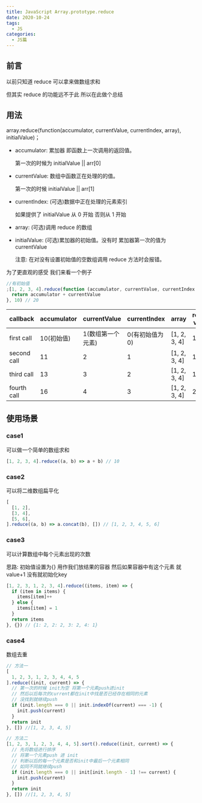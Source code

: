 ```yaml
---
title: JavaScript Array.prototype.reduce
date: 2020-10-24
tags:
  - JS
categories:
  - JS篇
---
```


## 前言

以前只知道 reduce 可以拿来做数组求和

但其实 reduce 的功能远不于此  所以在此做个总结

## 用法

array.reduce(function(accumulator, currentValue, currentIndex, array), initialValue)；

<!--more-->

- accumulator: 累加器 即函数上一次调用的返回值。

  第一次的时候为 initialValue || arr[0]

- currentValue: 数组中函数正在处理的的值。

  第一次的时候 initialValue || arr[1]

- currentIndex: (可选)数据中正在处理的元素索引

  如果提供了 initialValue 从 0 开始 否则从 1 开始

- array: (可选)调用 reduce 的数组

- initialValue: (可选)累加器的初始值。没有时 累加器第一次的值为 currentValue

  注意: 在对没有设置初始值的空数组调用 reduce 方法时会报错。

为了更直观的感受 我们来看一个例子

```js
//有初始值
;[1, 2, 3, 4].reduce(function (accumulator, currentValue, currentIndex, array) {
  return accumulator + currentValue
}, 10) // 20
```

| callback    | accumulator | currentValue      | currentIndex    | array        | return value |
| ----------- | ----------- | ----------------- | --------------- | ------------ | ------------ |
| first call  | 10(初始值)  | 1(数组第一个元素) | 0(有初始值为 0) | [1, 2, 3, 4] | 11           |
| second call | 11          | 2                 | 1               | [1, 2, 3, 4] | 13           |
| third call  | 13          | 3                 | 2               | [1, 2, 3, 4] | 16           |
| fourth call | 16          | 4                 | 3               | [1, 2, 3, 4] | 20           |

## 使用场景

### case1

可以做一个简单的数组求和

```js
[1, 2, 3, 4].reduce((a, b) => a + b) // 10
```

### case2

可以将二维数组扁平化

```js
[
  [1, 2],
  [3, 4],
  [5, 6],
].reduce((a, b) => a.concat(b), []) // [1, 2, 3, 4, 5, 6]
```

### case3

可以计算数组中每个元素出现的次数

思路: 初始值设置为{} 用作我们放结果的容器 然后如果容器中有这个元素 就value+1 没有就初始化key

```js
[1, 2, 3, 1, 2, 3, 4].reduce((items, item) => {
  if (item in items) {
    items[item]++
  } else {
    items[item] = 1
  }
  return items
}, {}) // {1: 2, 2: 2, 3: 2, 4: 1}
```

### case4

数组去重

```js
// 方法一
[
  1, 2, 3, 1, 2, 3, 4, 4, 5
].reduce((init, current) => {
  // 第一次的时候 init为空 将第一个元素push进init 
  // 然后以后每次的current都在init中找是否已经存在相同的元素
  // 没找到就继续push
  if (init.length === 0 || init.indexOf(current) === -1) {
    init.push(current)
  }
  return init
}, []) //[1, 2, 3, 4, 5]
```

```js
// 方法二
[1, 2, 3, 1, 2, 3, 4, 4, 5].sort().reduce((init, current) => {
  // 先将数组进行排序
  // 将第一个元素push 进 init
  // 判断以后的每一个元素是否和init中最后一个元素相同
  // 如同不同就继续push
  if (init.length === 0 || init[init.length - 1] !== current) {
    init.push(current)
  }
  return init
}, []) //[1, 2, 3, 4, 5]
```